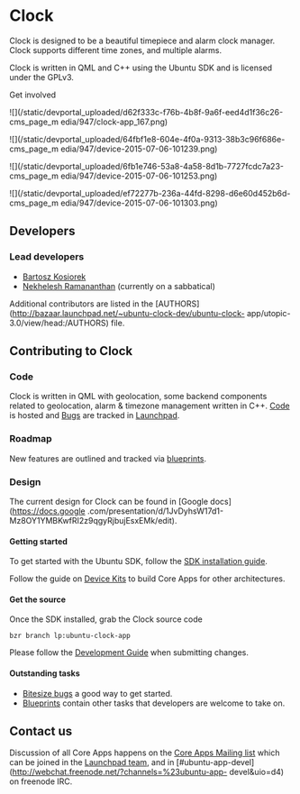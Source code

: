 





# Clock

Clock is designed to be a beautiful timepiece and alarm clock manager. Clock
supports different time zones, and multiple alarms.

Clock is written in QML and C++ using the Ubuntu SDK and is licensed under the
GPLv3.

Get involved

![](/static/devportal_uploaded/d62f333c-f76b-4b8f-9a6f-eed4d1f36c26-cms_page_m
edia/947/clock-app_167.png)





![](/static/devportal_uploaded/64fbf1e8-604e-4f0a-9313-38b3c96f686e-cms_page_m
edia/947/device-2015-07-06-101239.png)

![](/static/devportal_uploaded/6fb1e746-53a8-4a58-8d1b-7727fcdc7a23-cms_page_m
edia/947/device-2015-07-06-101253.png)

![](/static/devportal_uploaded/ef72277b-236a-44fd-8298-d6e60d452b6d-cms_page_m
edia/947/device-2015-07-06-101303.png)

















## Developers

### Lead developers

  * [Bartosz Kosiorek](https://launchpad.net/~gang65)
  * [Nekhelesh Ramananthan](https://launchpad.net/~nik90) (currently on a sabbatical)

Additional contributors are listed in the
[AUTHORS](http://bazaar.launchpad.net/~ubuntu-clock-dev/ubuntu-clock-
app/utopic-3.0/view/head:/AUTHORS) file.

####

## Contributing to Clock

### Code

Clock is written in QML with geolocation, some backend components related to
geolocation, alarm & timezone management written in C++.
[Code](https://code.launchpad.net/ubuntu-clock-app) is hosted and
[Bugs](https://bugs.launchpad.net/ubuntu-clock-app) are tracked in
[Launchpad](https://launchpad.net/ubuntu-clock-app).

### Roadmap

New features are outlined and tracked via
[blueprints](https://blueprints.launchpad.net/ubuntu-clock-app).

### Design

The current design for Clock can be found in [Google docs](https://docs.google
.com/presentation/d/1JvDyhsW17d1-Mz8OY1YMBKwfRI2z9qgyRjbujEsxEMk/edit).

#### Getting started

To get started with the Ubuntu SDK, follow the [SDK installation
guide](https://developer.ubuntu.com/en/start/ubuntu-sdk/installing-the-sdk/).

Follow the guide on [Device
Kits](https://developer.ubuntu.com/en/start/ubuntu-sdk/using-device-kits/) to
build Core Apps for other architectures.

#### Get the source

Once the SDK installed, grab the Clock source code

    bzr branch lp:ubuntu-clock-app

Please follow the [Development
Guide](https://wiki.ubuntu.com/Touch/CoreApps/DevelopmentGuide) when
submitting changes.

#### Outstanding tasks

  * [Bitesize bugs](https://bugs.launchpad.net/ubuntu-clock-app/+bugs?field.tag=bitesize) a good way to get started.
  * [Blueprints](https://blueprints.launchpad.net/ubuntu-clock-app) contain other tasks that developers are welcome to take on.

## Contact us

Discussion of all Core Apps happens on the [Core Apps Mailing
list](https://lists.launchpad.net/ubuntu-touch-coreapps/) which can be joined
in the [Launchpad team](https://launchpad.net/~ubuntu-touch-coreapps), and in
[#ubuntu-app-devel](http://webchat.freenode.net/?channels=%23ubuntu-app-
devel&uio=d4) on freenode IRC.





